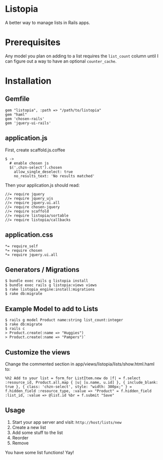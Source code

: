 Listopia
============

A better way to manage lists in Rails apps.

Prerequisites
============

Any model you plan on adding to a list requires the `list_count` column until I can figure out a way to have an optional `counter_cache`.

Installation
============

Gemfile
------------

	gem "listopia", :path => "/path/to/listopia"
	gem "haml"
	gem 'chosen-rails'
	gem 'jquery-ui-rails'

application.js
------------

First, create scaffold.js.coffee

	$ ->
	  # enable chosen js
	  $('.chzn-select').chosen
	    allow_single_deselect: true
	    no_results_text: 'No results matched'

Then your application.js should read:

	//= require jquery
	//= require jquery_ujs
	//= require jquery.ui.all
	//= require chosen-jquery
	//= require scaffold
	//= require listopia/sortable
	//= require listopia/callbacks
	

application.css
------------

	*= require_self
	*= require chosen
	*= require jquery.ui.all


Generators / Migrations
------------

	$ bundle exec rails g listopia install
	$ bundle exec rails g listopia:views views
	$ rake listopia_engine:install:migrations
	$ rake db:migrate
	
Example Model to add to Lists
------------

    $ rails g model Product name:string list_count:integer
    $ rake db:migrate
    $ rails c
    > Product.create(:name => "Huggies")
    > Product.create(:name => "Pampers")`  

Customize the views
-------------

Change the commented section in app/views/listopia/lists/show.html.haml to:

  `%h2 Add to your list
  = form_for ListItem.new do |f|
    = f.select :resource_id, Product.all.map { |u| [u.name, u.id] }, { include_blank: true }, { class: 'chzn-select', style: "width: 300px;" }
    = f.hidden_field :resource_type, :value => "Product"
    = f.hidden_field :list_id, :value => @list.id
    %br
    = f.submit "Save"`

Usage
-----------

1. Start your app server and visit: `http://host/lists/new`
2. Create a new list
3. Add some stuff to the list
4. Reorder
5. Remove

You have some list functions! Yay!